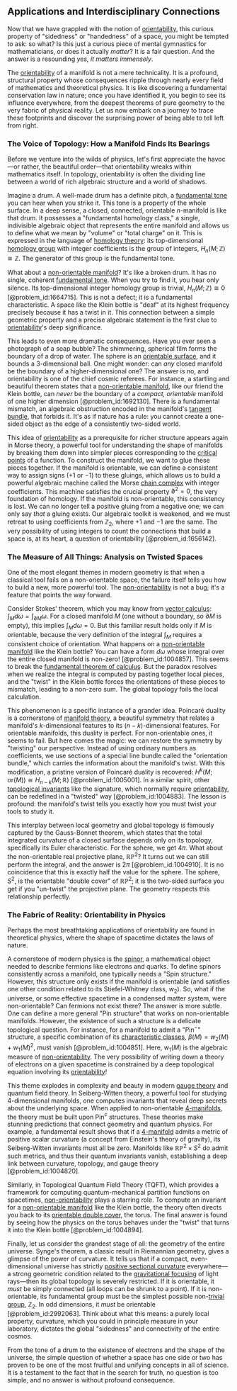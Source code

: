 ## Applications and Interdisciplinary Connections

Now that we have grappled with the notion of [orientability](@article_id:149283), this curious property of "sidedness" or "handedness" of a space, you might be tempted to ask: so what? Is this just a curious piece of mental gymnastics for mathematicians, or does it actually *matter*? It is a fair question. And the answer is a resounding *yes, it matters immensely*.

The [orientability](@article_id:149283) of a manifold is not a mere technicality. It is a profound, structural property whose consequences ripple through nearly every field of mathematics and theoretical physics. It is like discovering a fundamental conservation law in nature; once you have identified it, you begin to see its influence everywhere, from the deepest theorems of pure geometry to the very fabric of physical reality. Let us now embark on a journey to trace these footprints and discover the surprising power of being able to tell left from right.

### The Voice of Topology: How a Manifold Finds Its Bearings

Before we venture into the wilds of physics, let's first appreciate the havoc—or rather, the beautiful order—that orientability wreaks within mathematics itself. In topology, orientability is often the dividing line between a world of rich algebraic structure and a world of shadows.

Imagine a drum. A well-made drum has a definite pitch, a [fundamental tone](@article_id:181668) you can hear when you strike it. This tone is a property of the whole surface. In a deep sense, a closed, connected, orientable $n$-manifold is like that drum. It possesses a "fundamental homology class," a single, indivisible algebraic object that represents the entire manifold and allows us to define what we mean by "volume" or "total charge" on it. This is expressed in the language of [homology theory](@article_id:149033): its top-dimensional [homology group](@article_id:144585) with integer coefficients is the group of integers, $H_n(M; \mathbb{Z}) \cong \mathbb{Z}$. The generator of this group is the fundamental tone.

What about a [non-orientable manifold](@article_id:160057)? It's like a broken drum. It has no single, coherent [fundamental tone](@article_id:181668). When you try to find it, you hear only silence. Its top-dimensional integer homology group is trivial, $H_n(M; \mathbb{Z}) \cong 0$ [@problem_id:1664715]. This is not a defect; it is a fundamental characteristic. A space like the Klein bottle is "deaf" at its highest frequency precisely because it has a twist in it. This connection between a simple geometric property and a precise algebraic statement is the first clue to [orientability](@article_id:149283)'s deep significance.

This leads to even more dramatic consequences. Have you ever seen a photograph of a soap bubble? The shimmering, spherical film forms the boundary of a drop of water. The sphere is an [orientable surface](@article_id:273751), and it bounds a 3-dimensional ball. One might wonder: can *any* closed manifold be the boundary of a higher-dimensional one? The answer is no, and orientability is one of the chief cosmic referees. For instance, a startling and beautiful theorem states that a [non-orientable manifold](@article_id:160057), like our friend the Klein bottle, can *never* be the boundary of a *compact, orientable* manifold of one higher dimension [@problem_id:1692130]. There is a fundamental mismatch, an algebraic obstruction encoded in the manifold's [tangent bundle](@article_id:160800), that forbids it. It's as if nature has a rule: you cannot create a one-sided object as the edge of a consistently two-sided world.

This idea of [orientability](@article_id:149283) as a prerequisite for richer structure appears again in Morse theory, a powerful tool for understanding the shape of manifolds by breaking them down into simpler pieces corresponding to the [critical points](@article_id:144159) of a function. To construct the manifold, we want to glue these pieces together. If the manifold is orientable, we can define a consistent way to assign signs ($+1$ or $-1$) to these gluings, which allows us to build a powerful algebraic machine called the Morse [chain complex](@article_id:149752) with integer coefficients. This machine satisfies the crucial property $\partial^2 = 0$, the very foundation of homology. If the manifold is non-orientable, this consistency is lost. We can no longer tell a positive gluing from a negative one; we can only say *that* a gluing exists. Our algebraic toolkit is weakened, and we must retreat to using coefficients from $\mathbb{Z}_2$, where $+1$ and $-1$ are the same. The very possibility of using integers to count the connections that build a space is, at its heart, a question of orientability [@problem_id:1656142].

### The Measure of All Things: Analysis on Twisted Spaces

One of the most elegant themes in modern geometry is that when a classical tool fails on a non-orientable space, the failure itself tells you how to build a new, more powerful tool. The [non-orientability](@article_id:154603) is not a bug; it's a feature that points the way forward.

Consider Stokes' theorem, which you may know from [vector calculus](@article_id:146394): $\int_M d\omega = \int_{\partial M} \omega$. For a closed manifold $M$ (one without a boundary, so $\partial M$ is empty), this implies $\int_M d\omega = 0$. But this familiar result holds only if $M$ is orientable, because the very definition of the integral $\int_M$ requires a consistent choice of orientation. What happens on a [non-orientable manifold](@article_id:160057) like the Klein bottle? You can have a form $d\omega$ whose integral over the entire closed manifold is non-zero! [@problem_id:1004857]. This seems to break the [fundamental theorem of calculus](@article_id:146786). But the paradox resolves when we realize the integral is computed by pasting together local pieces, and the "twist" in the Klein bottle forces the orientations of these pieces to mismatch, leading to a non-zero sum. The global topology foils the local calculation.

This phenomenon is a specific instance of a grander idea. Poincaré duality is a cornerstone of [manifold theory](@article_id:263228), a beautiful symmetry that relates a manifold's $k$-dimensional features to its $(n-k)$-dimensional features. For orientable manifolds, this duality is perfect. For non-orientable ones, it seems to fail. But here comes the magic: we can restore the symmetry by "twisting" our perspective. Instead of using ordinary numbers as coefficients, we use sections of a special line bundle called the "orientation bundle," which carries the information about the manifold's twist. With this modification, a pristine version of Poincaré duality is recovered: $H^k(M; \text{or}(M)) \cong H_{n-k}(M; \mathbb{R})$ [@problem_id:1005001]. In a similar spirit, other [topological invariants](@article_id:138032) like the signature, which normally require [orientability](@article_id:149283), can be redefined in a "twisted" way [@problem_id:1004883]. The lesson is profound: the manifold's twist tells you exactly how you must twist your tools to study it.

This interplay between local geometry and global topology is famously captured by the Gauss-Bonnet theorem, which states that the total integrated curvature of a closed surface depends only on its topology, specifically its Euler characteristic. For the sphere, we get $4\pi$. What about the non-orientable real projective plane, $\mathbb{RP}^2$? It turns out we can still perform the integral, and the answer is $2\pi$ [@problem_id:1004910]. It is no coincidence that this is exactly half the value for the sphere. The sphere, $S^2$, is the orientable "double cover" of $\mathbb{RP}^2$; it is the two-sided surface you get if you "un-twist" the projective plane. The geometry respects this relationship perfectly.

### The Fabric of Reality: Orientability in Physics

Perhaps the most breathtaking applications of orientability are found in theoretical physics, where the shape of spacetime dictates the laws of nature.

A cornerstone of modern physics is the [spinor](@article_id:153967), a mathematical object needed to describe fermions like electrons and quarks. To define spinors consistently across a manifold, one typically needs a "Spin structure." However, this structure only exists if the manifold is orientable (and satisfies one other condition related to its Stiefel-Whitney class, $w_2$). So, what if the universe, or some effective spacetime in a condensed matter system, were non-orientable? Can fermions not exist there? The answer is more subtle. One can define a more general "Pin structure" that works on non-orientable manifolds. However, the existence of such a structure is a delicate topological question. For instance, for a manifold to admit a "Pin$^-$" structure, a specific combination of its [characteristic classes](@article_id:160102), $\beta(M) = w_2(M) + w_1(M)^2$, must vanish [@problem_id:1004851]. Here, $w_1(M)$ is the algebraic measure of [non-orientability](@article_id:154603). The very possibility of writing down a theory of electrons on a given spacetime is constrained by a deep topological equation involving its [orientability](@article_id:149283)!

This theme explodes in complexity and beauty in modern [gauge theory](@article_id:142498) and quantum field theory. In Seiberg-Witten theory, a powerful tool for studying 4-dimensional manifolds, one computes invariants that reveal deep secrets about the underlying space. When applied to non-orientable [4-manifolds](@article_id:196073), the theory must be built upon Pin$^c$ structures. These theories make stunning predictions that connect geometry and quantum physics. For example, a fundamental result shows that if a [4-manifold](@article_id:161353) admits a metric of positive scalar curvature (a concept from Einstein's theory of gravity), its Seiberg-Witten invariants must all be zero. Manifolds like $\mathbb{RP}^2 \times S^2$ do admit such metrics, and thus their quantum invariants vanish, establishing a deep link between curvature, topology, and gauge theory [@problem_id:1004820].

Similarly, in Topological Quantum Field Theory (TQFT), which provides a framework for computing quantum-mechanical partition functions on spacetimes, [non-orientability](@article_id:154603) plays a starring role. To compute an invariant for a [non-orientable manifold](@article_id:160057) like the Klein bottle, the theory often directs you back to its [orientable double cover](@article_id:160261), the torus. The final answer is found by seeing how the physics on the torus behaves under the "twist" that turns it into the Klein bottle [@problem_id:1004894].

Finally, let us consider the grandest stage of all: the geometry of the entire universe. Synge's theorem, a classic result in Riemannian geometry, gives a glimpse of the power of curvature. It tells us that if a compact, even-dimensional universe has strictly [positive sectional curvature](@article_id:193038) everywhere—a strong geometric condition related to the [gravitational focusing](@article_id:144029) of light rays—then its global topology is severely restricted. If it is orientable, it *must* be simply connected (all loops can be shrunk to a point). If it is non-orientable, its fundamental group must be the simplest possible non-[trivial group](@article_id:151502), $\mathbb{Z}_2$. In odd dimensions, it *must* be orientable [@problem_id:2992063]. Think about what this means: a purely local property, curvature, which you could in principle measure in your laboratory, dictates the global "sidedness" and connectivity of the entire cosmos.

From the tone of a drum to the existence of electrons and the shape of the universe, the simple question of whether a space has one side or two has proven to be one of the most fruitful and unifying concepts in all of science. It is a testament to the fact that in the search for truth, no question is too simple, and no answer is without profound consequence.